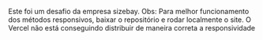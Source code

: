 Este foi um desafio da empresa sizebay.
Obs: Para melhor funcionamento dos métodos responsivos, baixar o repositório e rodar localmente o site. O Vercel não está conseguindo distribuir de maneira correta a responsividade
